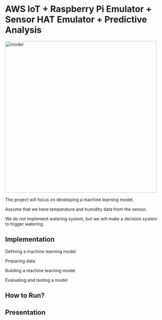 # AWS IoT + Raspberry Pi Emulator + Sensor HAT Emulator + Predictive Analysis

<img width="492" alt="model" src="https://user-images.githubusercontent.com/52802567/205460804-52583e84-d8a9-41f5-a00d-b752a54e4357.PNG">

The project will focus on developing a machine learning model.

Assume that we have temperature and humidity data from the sensor.

We do not implement watering system, but we will make a decision system to trigger watering.

## Implementation

Defining a machine learning model

Preparing data

Building a machine learning model

Evaluating and testing a model


## How to Run?


## Presentation
